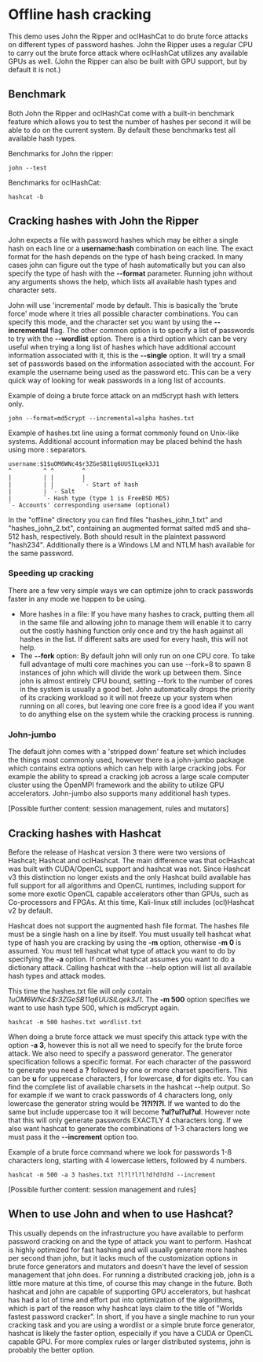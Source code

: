 # Offline hash cracking
This demo uses John the Ripper and oclHashCat to do brute force attacks on different types of password hashes. John the Ripper uses a regular CPU to carry out the brute force attack where oclHashCat utilizes any available GPUs as well. (John the Ripper can also be built with GPU support, but by default it is not.)

## Benchmark
Both John the Ripper and oclHashCat come with a built-in benchmark feature which allows you to test the number of hashes per second it will be able to do on the current system. By default these benchmarks test all available hash types.

Benchmarks for John the ripper:
```
john --test
```

Benchmarks for oclHashCat:
```
hashcat -b
```

## Cracking hashes with John the Ripper
John expects a file with password hashes which may be either a single hash on each line or a **username:hash** combination on each line. The exact format for the hash depends on the type of hash being cracked. In many cases john can figure out the type of hash automatically but you can also specify the type of hash with the **--format** parameter. Running john without any arguments shows the help, which lists all available hash types and character sets.


John will use 'incremental' mode by default. This is basically the 'brute force' mode where it tries all possible character combinations. You can specify this mode, and the character set you want by using the **--incremental** flag. The other common option is to specify a list of passwords to try with the **--wordlist** option. There is a third option which can be very useful when trying a long list of hashes which have additional account information associated with it, this is the **--single** option. It will try a small set of passwords based on the information associated with the account. For example the username being used as the password etc. This can be a very quick way of looking for weak passwords in a long list of accounts.

Example of doing a brute force attack on an md5crypt hash with letters only.

```
john --format=md5crypt --incremental=alpha hashes.txt
```

Example of hashes.txt line using a format commonly found on Unix-like systems. Additional account information may be placed behind the hash using more : separators.
```
username:$1$uOM6WNc4$r3ZGeSB11q6UUSILqek3J1
^         ^ ^        ^
|         | |        |
|         | |        `- Start of hash
|         | `- Salt
|         `- Hash type (type 1 is FreeBSD MD5)
`- Accounts' corresponding username (optional)
```

In the "offline" directory you can find files "hashes_john_1.txt" and "hashes_john_2.txt", containing an augmented format salted md5 and sha-512 hash, respectively. Both should result in the plaintext password "hash234". Additionally there is a Windows LM and NTLM hash available for the same password.

### Speeding up cracking

There are a few very simple ways we can optimize john to crack passwords faster in any mode we happen to be using.
 - More hashes in a file:   If you have many hashes to crack, putting them all in the same file and allowing john to manage them will enable it to carry out the costly hashing function only once and try the hash against all hashes in the list. If different salts are used for every hash, this will not help.
 - The **--fork** option:   By default john will only run on one CPU core. To take full advantage of multi core machines you can use --fork=8 to spawn 8 instances of john which will divide the work up between them. Since john is almost entirely CPU bound, setting --fork to the number of cores in the system is usually a good bet. John automatically drops the priority of its cracking workload so it will not freeze up your system when running on all cores, but leaving one core free is a good idea if you want to do anything else on the system while the cracking process is running.

### John-jumbo

The default john comes with a 'stripped down' feature set which includes the things most commonly used, however there is a john-jumbo package which contains extra options which can help with large cracking jobs. For example the ability to spread a cracking job across a large scale computer cluster using the OpenMPI framework and the ability to utilize GPU accelerators. John-jumbo also supports many additional hash types.

[Possible further content: session management, rules and mutators]


## Cracking hashes with Hashcat
Before the release of Hashcat version 3 there were two versions of Hashcat; Hashcat and oclHashcat. The main difference was that oclHashcat was built with CUDA/OpenCL support and hashcat was not. Since Hashcat v3 this distinction no longer exists and the only Hashcat build available has full support for all algorithms and OpenCL runtimes, including support for some more exotic OpenCL capable accelerators other than GPUs, such as Co-processors and FPGAs. At this time, Kali-linux still includes (ocl)Hashcat v2 by default.

Hashcat does not support the augmented hash file format. The hashes file must be a single hash on a line by itself. You must usually tell hashcat what type of hash you are cracking by using the **-m** option, otherwise **-m 0** is assumed. You must tell hashcat what type of attack you want to do by specifying the **-a** option. If omitted hashcat assumes you want to do a dictionary attack. Calling hashcat with the --help option will list all available hash types and attack modes.

This time the hashes.txt file will only contain *$1$uOM6WNc4$r3ZGeSB11q6UUSILqek3J1*. The **-m 500** option specifies we want to use hash type 500, which is md5crypt again.
```
hashcat -m 500 hashes.txt wordlist.txt
```

When doing a brute force attack we must specify this attack type with the option **-a 3**, however this is not all we need to specify for the brute force attack. We also need to specify a password generator. The generator specification follows a specific format. For each character of the password to generate you need a **?** followed by one or more charset specifiers. This can be **u** for uppercase characters, **l** for lowercase, **d** for digits etc. You can find the complete list of available charsets in the hashcat --help output. So for example if we want to crack passwords of 4 characters long, only lowercase the generator string would be **?l?l?l?l**. If we wanted to do the same but include uppercase too it will become **?ul?ul?ul?ul**. However note that this will only generate passwords EXACTLY 4 characters long. If we also want hashcat to generate the combinations of 1-3 characters long we must pass it the **--increment** option too.

Example of a brute force command where we look for passwords 1-8 characters long, starting with 4 lowercase letters, followed by 4 numbers.
```
hashcat -m 500 -a 3 hashes.txt ?l?l?l?l?d?d?d?d --increment
```

[Possible further content: session management and rules]


## When to use John and when to use Hashcat?
This usually depends on the infrastructure you have available to perform password cracking on and the type of attack you want to perform. Hashcat is highly optimized for fast hashing and will usually generate more hashes per second than john, but it lacks much of the customization options in brute force generators and mutators and doesn't have the level of session management that john does. For running a distributed cracking job, john is a little more mature at this time, of course this may change in the future. Both hashcat and john are capable of supporting GPU accelerators, but hashcat has had a lot of time and effort put into optimization of the algorithms, which is part of the reason why hashcat lays claim to the title of "Worlds fastest password cracker".
In short, if you have a single machine to run your cracking task and you are using a wordlist or a simple brute force generator, hashcat is likely the faster option, especially if you have a CUDA or OpenCL capable GPU. For more complex rules or larger distributed systems, john is probably the better option.